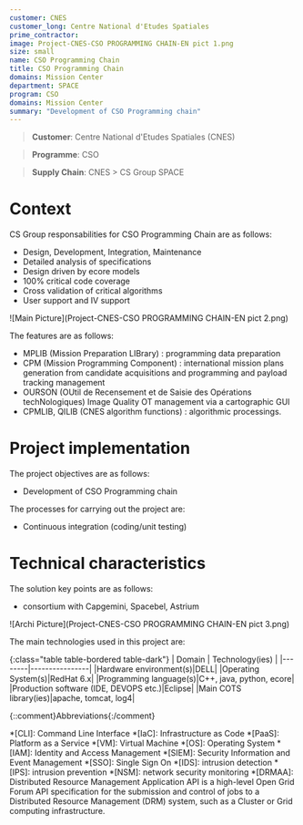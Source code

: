 ```yaml
---
customer: CNES
customer_long: Centre National d'Etudes Spatiales
prime_contractor: 
image: Project-CNES-CSO PROGRAMMING CHAIN-EN pict 1.png
size: small
name: CSO Programming Chain
title: CSO Programming Chain
domains: Mission Center
department: SPACE
program: CSO
domains: Mission Center
summary: "Development of CSO Programming chain"
---
```


> __Customer__\: Centre National d'Etudes Spatiales (CNES)

> __Programme__\: CSO

> __Supply Chain__\: CNES >  CS Group SPACE


# Context


CS Group responsabilities for CSO Programming Chain are as follows:
* Design, Development, Integration, Maintenance 
* Detailed analysis of specifications
* Design driven by ecore models
* 100% critical code coverage
* Cross validation of critical algorithms
* User support and IV support

![Main Picture](Project-CNES-CSO PROGRAMMING CHAIN-EN pict 2.png)

The features are as follows:
* MPLIB (Mission Preparation LIBrary) : programming data preparation
* CPM (Mission Programming Component) : international mission plans generation from candidate acquisitions and programming and payload tracking management
* OURSON (OUtil de Recensement et de Saisie des Opérations techNologiques) Image Quality OT management via a cartographic GUI
* CPMLIB, QILIB (CNES algorithm functions) : algorithmic processings.

# Project implementation

The project objectives are as follows:
* Development of CSO Programming chain

The processes for carrying out the project are:
* Continuous integration (coding/unit testing)

# Technical characteristics

The solution key points are as follows:
* consortium with Capgemini, Spacebel, Astrium

![Archi Picture](Project-CNES-CSO PROGRAMMING CHAIN-EN pict 3.png)

The main technologies used in this project are:

{:class="table table-bordered table-dark"}
| Domain | Technology(ies) |
|--------|----------------|
|Hardware environment(s)|DELL|
|Operating System(s)|RedHat 6.x|
|Programming language(s)|C++, java, python, ecore|
|Production software (IDE, DEVOPS etc.)|Eclipse|
|Main COTS library(ies)|apache, tomcat, log4|



{::comment}Abbreviations{:/comment}

*[CLI]: Command Line Interface
*[IaC]: Infrastructure as Code
*[PaaS]: Platform as a Service
*[VM]: Virtual Machine
*[OS]: Operating System
*[IAM]: Identity and Access Management
*[SIEM]: Security Information and Event Management
*[SSO]: Single Sign On
*[IDS]: intrusion detection
*[IPS]: intrusion prevention
*[NSM]: network security monitoring
*[DRMAA]: Distributed Resource Management Application API is a high-level Open Grid Forum API specification for the submission and control of jobs to a Distributed Resource Management (DRM) system, such as a Cluster or Grid computing infrastructure.
